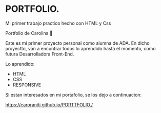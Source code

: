 # PORTFOLIO.
Mi primer trabajo practico hecho con HTML y Css


Portfolio de  Carolina  🤍

Este es mi primer proyecto personal  como alumna de ADA. En dicho proyectto, van a encontrar todos lo aprendido hasta el momento, como futura Desarrolladora Front-End.



Lo aprendido: 

- HTML
- CSS
-  RESPONSIVE


Si estan interesados en mi portafolio, se los dejo a continuacion:

https://caroraniti.github.io/PORTTFOLIO./


